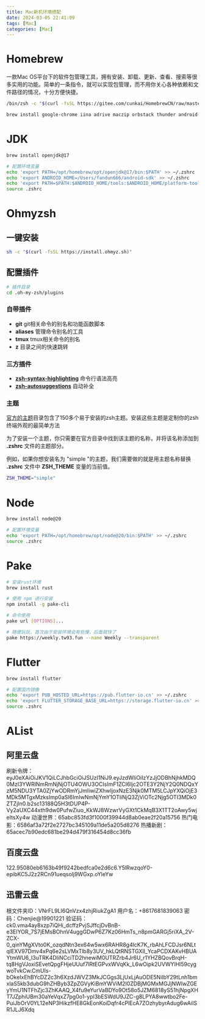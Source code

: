```yaml
---
title: Mac新机环境搭配
date: 2024-03-05 22:41:09
tags: [Mac]
categories: [Mac]
---
```


# Homebrew
一款Mac OS平台下的软件包管理工具，拥有安装、卸载、更新、查看、搜索等很多实用的功能。简单的一条指令，就可以实现包管理，而不用你关心各种依赖和文件路径的情况，十分方便快捷。
```bash
/bin/zsh -c "$(curl -fsSL https://gitee.com/cunkai/HomebrewCN/raw/master/Homebrew.sh)"

brew install google-chrome iina adrive maczip orbstack thunder android-studio visual-studio-code tencent-lemon 4k-video-downloader motrix tinymediamanager
```
# JDK

```bash
brew install openjdk@17

# 配置环境变量
echo 'export PATH=/opt/homebrew/opt/openjdk@17/bin:$PATH' >> ~/.zshrc
echo 'export ANDROID_HOME=/Users/fandun666/android-sdk' >> ~/.zshrc
echo 'export PATH=$PATH:$ANDROID_HOME/tools:$ANDROID_HOME/platform-tools' >> ~/.zshrc
source .zshrc
```

# Ohmyzsh

## 一键安装

```bash
sh -c "$(curl -fsSL https://install.ohmyz.sh)"
```
## 配置插件

```bash
# 插件目录
cd .oh-my-zsh/plugins
```
### 自带插件

- **git** git相关命令的别名和功能函数脚本
- **aliases** 管理命令别名的工具
- **tmux** tmux相关命令的别名
- **z** 目录之间的快速跳转
### 三方插件

- [**zsh-syntax-highlighting**](https://github.com/zsh-users/zsh-syntax-highlighting) 命令行语法高亮
- [**zsh-autosuggestions**](https://github.com/zsh-users/zsh-autosuggestions) 自动补全
### 主题

[官方的主题](https://github.com/ohmyzsh/ohmyzsh/wiki/Themes)目录包含了150多个易于安装的zsh主题。安装这些主题是定制你的zsh终端外观的最简单方法

为了安装一个主题，你只需要在官方目录中找到该主题的名称，并将该名称添加到 **.zshrc** 文件的主题部分。

例如，如果你想安装名为 "simple "的主题，我们需要做的就是用主题名称替换 **.zshrc** 文件中 **ZSH_THEME** 变量的当前值。
```bash
ZSH_THEME="simple"
```
# Node

```bash
brew install node@20

# 配置环境变量
echo 'export PATH=/opt/homebrew/opt/node@20/bin:$PATH' >> ~/.zshrc
source .zshrc
```

# Pake

```bash
# 安装rust环境
brew install rust

# 使用 npm 进行安装
npm install -g pake-cli

# 命令使用
pake url [OPTIONS]...

# 随便玩玩，首次由于安装环境会有些慢，后面就快了
pake https://weekly.tw93.fun --name Weekly --transparent
```

# Flutter

```bash
brew install flutter

# 配置国内镜像
echo 'export PUB_HOSTED_URL=https://pub.flutter-io.cn' >> ~/.zshrc
echo 'export FLUTTER_STORAGE_BASE_URL=https://storage.flutter-io.cn' >> ~/.zshrc
source .zshrc

```

# AList

## 阿里云盘
刷新令牌：eyJ0eXAiOiJKV1QiLCJhbGciOiJSUzI1NiJ9.eyJzdWIiOiIzYzJjODBhNjhkMDQ0MzI3YWRlNmRmNjNjOTU4OWU3OCIsImF1ZCI6Ijc2OTE3Y2NjY2Q0NDQxYzM5NDU3YTA0ZjYwODRmYjJmIiwiZXhwIjoxNzE3Njk0MTM5LCJpYXQiOjE3MDk5MTgxMzksImp0aSI6ImIwNmNjYmY1OTliNjQ3ZjViOTc2Njg5OTI3MDk0ZTZjIn0.b2sc13188Q5H3tDUP4P-Vy2aUXC44xth9dw0PufwZiuo_KkWJ8WzwrVyGXt1CkMqB3X1TT2oAwy5wjeItsXy4w
动漫世界：65abc853fd3f1000f39944d8ab0eae2f20a15756
热门电影：6586af3a72f2e2727bc345109a11de5a205d8276
热播新剧：65acec7b90edc681be294d479f316454d8cc36fb

## 百度云盘
122.95080eb6163b49f9242bedfca0e2d6c6.Y5lRwzqoY0-epibKC5J2z2RCn91ueqsolj9WGxp.oYleYw

## 迅雷云盘
根文件夹ID：VNrFL9LI6QnVzx4zhjRiukZgA1
用户名：+8617681839063
密码：Chenjie@19901221
验证码：ck0.vma4ay8xzp7iQHi_dcffzPvjSJffcjDvBnB-e3EIYOR_7S7jEMsBOhnV4uggGDwP6Z7Kz06HmTs_n8pmGARGj5riXA_2V-ZCX-0_qinYMgXVto0K_ozqdNtn3ex64w5wx6RAHR8g4lcK7K_rbAhLFCDJsr6NLtqlEXV97Dmv4xPq6e2sLVMxTlb8y3UV_hkLQtRNSTGXlI_YcaPCDXAKvHBUAYtmWU6_I3uTRK4DIiNCciTD2hnewiM0UTRZrb4Jr6U_r1YHZBQovBrqH-tq8HgVJoxiSEvetQpgFHjeUUuf7lRtEGPvxWVqKk_L6wOipk2UVWYlHl59cygwoTvkCw.CmUIs-bOkeIxEhBYcDZ2c3h6XzdJWVZ3MkJCGgs3LjUxLjAuODE5NiIbY29tLnh1bmxlaS5kb3dubG9hZHByb3ZpZGVyKiBmYWViM2I0ZDBjMGMxMGJjNWIwZGEyYmU1NTFhZjc3ZhKAAQ_X4fu9eYurVaBDYo9Ot58o5JZM6818yS51hjNpgXHT7JZphiUBm30aYeVqxZ7pg0o1-ypl3bESWdU9JZC-g8LPYA8wwtbo2Fe-PuiJbOrV0YL12eNP3HikzfHE8GkEonKoiDqfr4cPlEcA7ZOzhybyrAdug6wAiISR1JLJ6Xdq







